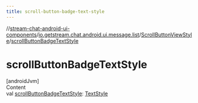 ```yaml
---
title: scroll-button-badge-text-style
---
```

//[stream-chat-android-ui-components](../../../index.md)/[io.getstream.chat.android.ui.message.list](../index.md)/[ScrollButtonViewStyle](index.md)/[scrollButtonBadgeTextStyle](scrollButtonBadgeTextStyle.md)



# scrollButtonBadgeTextStyle  
[androidJvm]  
Content  
val [scrollButtonBadgeTextStyle](scrollButtonBadgeTextStyle.md): [TextStyle](../../io.getstream.chat.android.ui.common.style/TextStyle/index.md)  



